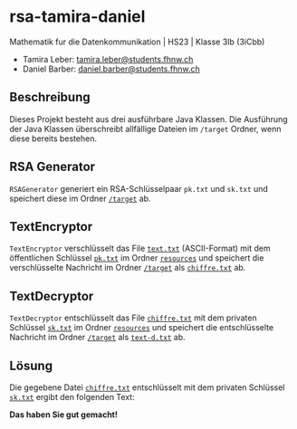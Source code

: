 # rsa-tamira-daniel
Mathematik fur die Datenkommunikation | HS23 | Klasse 3Ib (3iCbb)

- Tamira Leber: [tamira.leber@students.fhnw.ch](mailto:tamira.leber@students.fhnw.ch)
- Daniel Barber: [daniel.barber@students.fhnw.ch](mailto:daniel.barber@students.fhnw.ch)

## Beschreibung
Dieses Projekt besteht aus drei ausführbare Java Klassen. Die Ausführung der Java Klassen überschreibt allfällige Dateien im `/target` Ordner, wenn diese bereits bestehen.

## RSA Generator

`RSAGenerator` generiert ein RSA-Schlüsselpaar `pk.txt` und `sk.txt` und speichert diese im Ordner [`/target`](target) ab. 


## TextEncryptor 

`TextEncryptor` verschlüsselt das File [`text.txt`](src%2Fmain%2Fresources%2Ftext.txt) (ASCII-Format) mit dem öffentlichen Schlüssel [`pk.txt`](src%2Fmain%2Fresources%2Fpk.txt) im Ordner [`resources`](src%2Fmain%2Fresources) und speichert die verschlüsselte Nachricht im Ordner [`/target`](target) als [`chiffre.txt`](target%2Fchiffre.txt)  ab.
 


## TextDecryptor
`TextDecryptor` entschlüsselt das File [`chiffre.txt`](src%2Fmain%2Fresources%2Fchiffre.txt) mit dem privaten Schlüssel [`sk.txt`](src%2Fmain%2Fresources%2Fsk.txt) im Ordner [`resources`](src%2Fmain%2Fresources) und speichert die entschlüsselte Nachricht im Ordner [`/target`](target) als [`text-d.txt`](target%2Ftext-d.txt) ab. 

## Lösung
Die gegebene Datei [`chiffre.txt`](src%2Fmain%2Fresources%2Fchiffre.txt) entschlüsselt mit dem privaten Schlüssel [`sk.txt`](src%2Fmain%2Fresources%2Fsk.txt) ergibt den folgenden Text:

**Das haben Sie gut gemacht!**